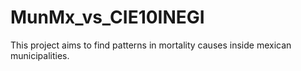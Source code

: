 # MunMx_vs_CIE10INEGI
This project aims to find patterns in mortality causes inside mexican municipalities.
